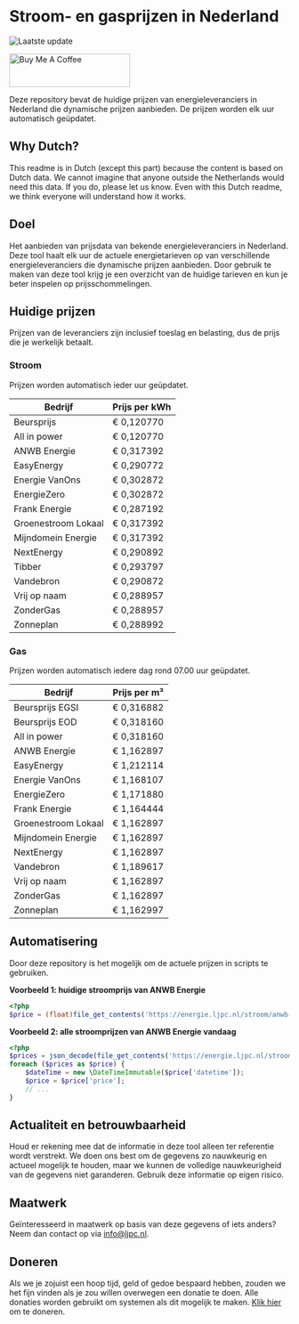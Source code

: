 # Stroom- en gasprijzen in Nederland

![Laatste update](https://img.shields.io/badge/laatste%20update-2025--09--19%2008%3A00%20CET-brightgreen)

<a href="https://www.buymeacoffee.com/Lars-" target="_blank"><img src="https://cdn.buymeacoffee.com/buttons/v2/default-orange.png" alt="Buy Me A Coffee" height="60" style="height: 60px !important;width: 217px !important;" ></a>

Deze repository bevat de huidige prijzen van energieleveranciers in Nederland die dynamische prijzen aanbieden. De prijzen worden elk uur automatisch geüpdatet.

## Why Dutch?

This readme is in Dutch (except this part) because the content is based on Dutch data. We cannot imagine that anyone outside the Netherlands would need this data. If you do, please let us know. Even with this Dutch readme, we think
everyone will understand how it works.

## Doel

Het aanbieden van prijsdata van bekende energieleveranciers in Nederland. Deze tool haalt elk uur de actuele energietarieven op van verschillende energieleveranciers die dynamische prijzen aanbieden. Door gebruik te maken van deze tool
krijg je een overzicht van de huidige tarieven en kun je beter inspelen op prijsschommelingen.

## Huidige prijzen

Prijzen van de leveranciers zijn inclusief toeslag en belasting, dus de prijs die je werkelijk betaalt.

### Stroom

Prijzen worden automatisch ieder uur geüpdatet.

 Bedrijf | Prijs per kWh 
---------|---------------
Beursprijs | € 0,120770
All in power | € 0,120770
ANWB Energie | € 0,317392
EasyEnergy | € 0,290772
Energie VanOns | € 0,302872
EnergieZero | € 0,302872
Frank Energie | € 0,287192
Groenestroom Lokaal | € 0,317392
Mijndomein Energie | € 0,317392
NextEnergy | € 0,290892
Tibber | € 0,293797
Vandebron | € 0,290872
Vrij op naam | € 0,288957
ZonderGas | € 0,288957
Zonneplan | € 0,288992


### Gas

Prijzen worden automatisch iedere dag rond 07.00 uur geüpdatet.

 Bedrijf | Prijs per m³ 
---------|--------------
Beursprijs EGSI | € 0,316882
Beursprijs EOD | € 0,318160
All in power | € 0,318160
ANWB Energie | € 1,162897
EasyEnergy | € 1,212114
Energie VanOns | € 1,168107
EnergieZero | € 1,171880
Frank Energie | € 1,164444
Groenestroom Lokaal | € 1,162897
Mijndomein Energie | € 1,162897
NextEnergy | € 1,162897
Vandebron | € 1,189617
Vrij op naam | € 1,162897
ZonderGas | € 1,162897
Zonneplan | € 1,162997


## Automatisering

Door deze repository is het mogelijk om de actuele prijzen in scripts te gebruiken.

**Voorbeeld 1: huidige stroomprijs van ANWB Energie**

```php
<?php
$price = (float)file_get_contents('https://energie.ljpc.nl/stroom/anwb-energie-nu.txt');

```

**Voorbeeld 2: alle stroomprijzen van ANWB Energie vandaag**

```php
<?php
$prices = json_decode(file_get_contents('https://energie.ljpc.nl/stroom/all-in-power-vandaag.json'),true);
foreach ($prices as $price) {
    $dateTime = new \DateTimeImmutable($price['datetime']);
    $price = $price['price'];
    // ...
}
```

## Actualiteit en betrouwbaarheid

Houd er rekening mee dat de informatie in deze tool alleen ter referentie wordt verstrekt. We doen ons best om de gegevens zo nauwkeurig en actueel mogelijk te houden, maar we kunnen de volledige nauwkeurigheid van de gegevens niet
garanderen. Gebruik deze informatie op eigen risico.

## Maatwerk

Geïnteresseerd in maatwerk op basis van deze gegevens of iets anders? Neem dan contact op
via [info@ljpc.nl](mailto:info@ljpc.nl?subject=Energie%20prijzen).

## Doneren

Als we je zojuist een hoop tijd, geld of gedoe bespaard hebben, zouden we het fijn vinden als je zou willen overwegen een
donatie te doen. Alle donaties worden gebruikt om systemen als dit mogelijk te
maken. [Klik hier](https://www.buymeacoffee.com/Lars-) om te doneren.
